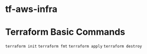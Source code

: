 # tf-aws-infra
# Terraform Basic Commands

`terraform init` 
`terraform fmt` 
`terraform apply` 
`terraform destroy` 